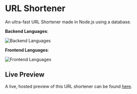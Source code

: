# URL Shortener
An ultra-fast URL Shortener made in Node.js using a database.

**Backend Languages**:

![Backend Languages](https://skillicons.dev/icons?i=nodejs,mongodb)

**Frontend Languages**:

![Frontend Languages](https://skillicons.dev/icons?i=html,tailwind,js)

## Live Preview
A live, hosted preview of this URL shortener can be found [here](https://wdh.gg).
